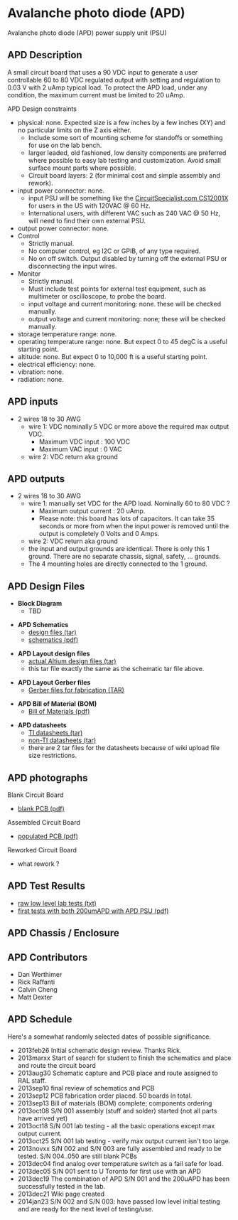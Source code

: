 # Avalanche photo diode (APD)

Avalanche photo diode (APD) power supply unit (PSU)

## APD Description

A small circuit board that uses a 90 VDC input to generate a user
controllable 60 to 80 VDC regulated output with setting and regulation
to 0.03 V with 2 uAmp typical load. To protect the APD load, under any
condition, the maximum current must be limited to 20 uAmp.

APD Design constraints

  - physical: none. Expected size is a few inches by a few inches (XY)
    and no particular limits on the Z axis either.
      - Include some sort of mounting scheme for standoffs or something
        for use on the lab bench.
      - larger leaded, old fashioned, low density components are
        preferred where possible to easy lab testing and customization.
        Avoid small surface mount parts where possible.
      - Circuit board layers: 2 (for minimal cost and simple assembly
        and rework).
  - input power connector: none.
      - input PSU will be something like the [CircuitSpecialist.com CS12001X](http://www.circuitspecialists.com/benchtop-power-supply-csi12001x.html)
        for users in the US with 120VAC @ 60 Hz.
      - International users, with different VAC such as 240 VAC @ 50 Hz,
        will need to find their own external PSU.
  - output power connector: none.
  - Control
      - Strictly manual.
      - No computer control, eg I2C or GPIB, of any type required.
      - No on off switch. Output disabled by turning off the external
        PSU or disconnecting the input wires.
  - Monitor
      - Strictly manual.
      - Must include test points for external test equipment, such as
        multimeter or oscilloscope, to probe the board.
      - input voltage and current monitoring: none. these will be
        checked manually.
      - output voltage and current monitoring: none; these will be
        checked manually.
  - storage temperature range: none.
  - operating temperature range: none. But expect 0 to 45 degC is a
    useful starting point.
  - altitude: none. But expect 0 to 10,000 ft is a useful starting
    point.
  - electrical efficiency: none.
  - vibration: none.
  - radiation: none.

## APD inputs

  - 2 wires 18 to 30 AWG
      - wire 1: VDC nominally 5 VDC or more above the required max
        output VDC.
          - Maximum VDC input : 100 VDC
          - Maximum VAC input : 0 VAC
      - wire 2: VDC return aka ground

## APD outputs

  - 2 wires 18 to 30 AWG
      - wire 1: manually set VDC for the APD load. Nominally 60 to 80
        VDC ?
          - Maximum output current : 20 uAmp.
          - Please note: this board has lots of capacitors. It can take
            35 seconds or more from when the input power is removed
            until the output is completely 0 Volts and 0 Amps.
      - wire 2: VDC return aka ground
      - the input and output grounds are identical. There is only this 1
        ground. There are no separate chassis, signal, safety, ...
        grounds.
      - The 4 mounting holes are directly connected to the 1 ground.

## APD Design Files

  - **Block Diagram**
      - TBD

<!-- end list -->

  - **APD Schematics**
      - [design files (tar)](schematics/APD_PSU_Altium_2013sep10.tar)
      - [schematics (pdf)](schematics/APD_PSU_schematics_2013sep10.pdf)

<!-- end list -->

  - **APD Layout design files**
      - [actual Altium design files (tar)](schematics/APD_PSU_Altium_2013sep10.tar)
      - this tar file exactly the same as the schematic tar file above.

<!-- end list -->

  - **APD Layout Gerber files**
      - [Gerber files for fabrication (TAR)](gerbers/APD_PSU_Gerbers_2013sep10.tar)

<!-- end list -->

  - **APD Bill of Material (BOM)**
      - [Bill of Materials (pdf)](BOM/APD_psu_rev_1_2013oct08b.pdf)

<!-- end list -->

  - **APD datasheets**
      - [TI datasheets (tar)](datasheets/APD_PSU_TI_datasheets_2013dec21.tar)
      - [non-TI datasheets (tar)](datasheets/APD_PSU_datasheets_2013dec21.tar)
      - there are 2 tar files for the datasheets because of wiki upload
        file size restrictions.

## APD photographs

Blank Circuit Board

  - [blank PCB (pdf)](photos/APD_blank_PCB_2013dec21.pdf)

Assembled Circuit Board

  - [populated PCB (pdf)](photos/APD_PCB_2013dec21.pdf)

Reworked Circuit Board

  - what rework ?

## APD Test Results

  - [raw low level lab tests (txt)](test_results/APD_raw_lab_notes.txt)
  - [first tests with both 200umAPD with APD PSU (pdf)](test_results/APD_first_lab_tests_2013dec19.pdf)

## APD Chassis / Enclosure

## APD Contributors

  - Dan Werthimer
  - Rick Raffanti
  - Calvin Cheng
  - Matt Dexter

## APD Schedule

Here's a somewhat randomly selected dates of possible significance.

  - 2013feb26 Initial schematic design review. Thanks Rick.
  - 2013marxx Start of search for student to finish the schematics and
    place and route the circuit board
  - 2013aug30 Schematic capture and PCB place and route assigned to RAL
    staff.
  - 2013sep10 final review of schematics and PCB
  - 2013sep12 PCB fabrication order placed. 50 boards in total.
  - 2013sep13 Bill of materials (BOM) complete; components ordering
  - 2013oct08 S/N 001 assembly (stuff and solder) started (not all parts
    have arrived yet)
  - 2013oct18 S/N 001 lab testing - all the basic operations except max
    output current.
  - 2013oct25 S/N 001 lab testing - verify max output current isn't too
    large.
  - 2013novxx S/N 002 and S/N 003 are fully assembled and ready to be
    tested. S/N 004..050 are still blank PCBs
  - 2013dec04 find analog over temperature switch as a fail safe for
    load.
  - 2013dec05 S/N 001 sent to U Toronto for first use with an APD
  - 2013dec19 The combination of APD S/N 001 and the 200uAPD has been
    successfully tested in the lab.
  - 2013dec21 Wiki page created
  - 2014jan23 S/N 002 and S/N 003: have passed low level initial testing
    and are ready for the next level of testing/use.
